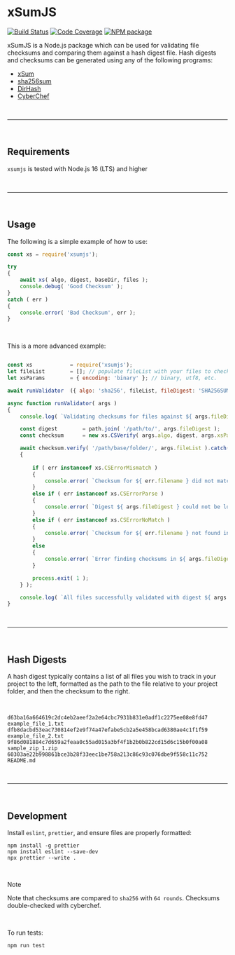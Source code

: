 # xSumJS

[![Build Status](https://github.com/Aetherinox/xsumjs/workflows/npm-tests.yml/badge.svg)](https://github.com/Aetherinox/xsumjs/actions/workflows/npm-tests.yml)
[![Code Coverage](https://codecov.io/gh/Aetherinox/xsumjs/branch/main/graph/badge.svg)](https://codecov.io/gh/Aetherinox/xsumjs)
[![NPM package](https://img.shields.io/npm/v/xsumjs)](https://npm.im/xsumjs)

xSumJS is a Node.js package which can be used for validating file checksums and comparing them against a hash digest file. Hash digests and checksums can be generated using any of the following programs:

-   [xSum](https://github.com/Aetherinox/xsum-hash-utility)
-   [sha256sum](https://help.ubuntu.com/community/HowToSHA256SUM)
-   [DirHash](https://idrassi.github.io/DirHash/)
-   [CyberChef](https://gchq.github.io/CyberChef/)

<br />

---

<br />

## Requirements

`xsumjs` is tested with Node.js 16 (LTS) and higher

<br />

---

<br />

## Usage
The following is a simple example of how to use:

```javascript
const xs = require('xsumjs');

try
{
    await xs( algo, digest, baseDir, files );
    console.debug( 'Good Checksum' );
}
catch ( err )
{
    console.error( 'Bad Checksum', err );
}
```

<br />

This is a more advanced example:

```javascript

const xs            = require('xsumjs');
let fileList        = []; // populate fileList with your files to check
let xsParams        = { encoding: 'binary' }; // binary, utf8, etc.

await runValidator  ({ algo: 'sha256', fileList, fileDigest: 'SHA256SUM.txt', xsParams });

async function runValidator( args )
{
    console.log( `Validating checksums for files against ${ args.fileDigest }` );

    const digest        = path.join( '/path/to/', args.fileDigest );
    const checksum      = new xs.CSVerify( args.algo, digest, args.xsParams );

    await checksum.verify( '/path/base/folder/', args.fileList ).catch( err =>
    {
        
        if ( err instanceof xs.CSErrorMismatch )
        {
            console.error( `Checksum for ${ err.filename } did not match digest ${ args.fileDigest }` );
        }
        else if ( err instanceof xs.CSErrorParse )
        {
            console.error( `Digest ${ args.fileDigest } could not be loaded`, err );
        }
        else if ( err instanceof xs.CSErrorNoMatch )
        {
            console.error( `Checksum for ${ err.filename } not found in digest ${ args.fileDigest }` );
        }
        else
        {
            console.error( `Error finding checksums in ${ args.fileDigest }`, err );
        }

        process.exit( 1 );
    } );

    console.log( `All files successfully validated with digest ${ args.fileDigest }` );
}
```

<br />

---

<br />

## Hash Digests
A hash digest typically contains a list of all files you wish to track in your project to the left, formatted as the path to the file relative to your project folder, and then the checksum to the right.

<br />

```
d63ba16a664619c2dc4eb2aeef2a2e64cbc7931b831e0adf1c2275ee08e8fd47  example_file_1.txt
dfb8dacbd53eac730814ef2e9f74a47efabe5cb2a5e458bcad6380ae4c1f1f59  example_file_2.txt
9f86d081884c7d659a2feaa0c55ad015a3bf4f1b2b0b822cd15d6c15b0f00a08  sample_zip_1.zip
60303ae22b998861bce3b28f33eec1be758a213c86c93c076dbe9f558c11c752  README.md
```

<br />

---

<br />

## Development

Install `eslint`, `prettier`, and ensure files are properly formatted:

```shell
npm install -g prettier
npm install eslint --save-dev
npx prettier --write .
```

<br />

> [!NOTE]
> Note that checksums are compared to `sha256` with `64 rounds`. Checksums double-checked with cyberchef.

<br />

To run tests:
```shell
npm run test
```
